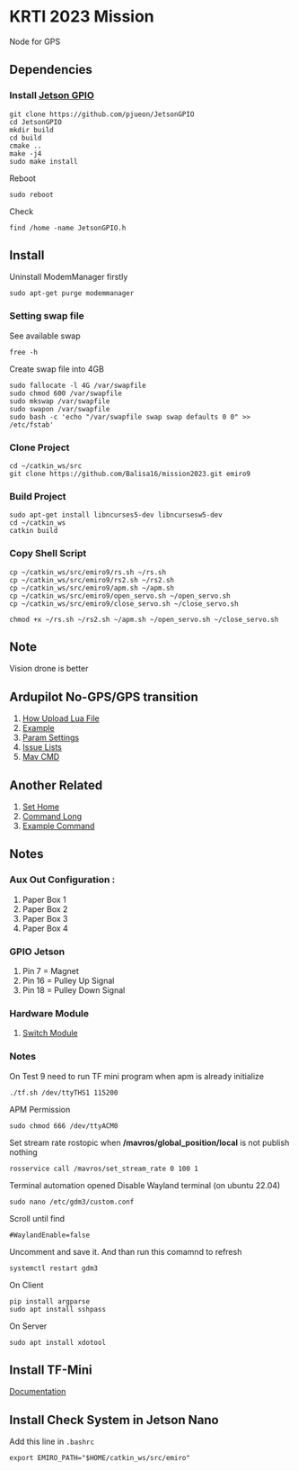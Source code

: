 # KRTI 2023 Mission

Node for GPS

## Dependencies
### Install [Jetson GPIO](https://github.com/pjueon/JetsonGPIO)
```
git clone https://github.com/pjueon/JetsonGPIO
cd JetsonGPIO
mkdir build
cd build
cmake ..
make -j4
sudo make install
```
Reboot
```
sudo reboot
```
Check
```
find /home -name JetsonGPIO.h
```
## Install
Uninstall ModemManager firstly
```
sudo apt-get purge modemmanager
```
### Setting swap file
See available swap
```
free -h
```
Create swap file into 4GB
```
sudo fallocate -l 4G /var/swapfile
sudo chmod 600 /var/swapfile
sudo mkswap /var/swapfile
sudo swapon /var/swapfile
sudo bash -c 'echo "/var/swapfile swap swap defaults 0 0" >> /etc/fstab'
```
### Clone Project
```
cd ~/catkin_ws/src
git clone https://github.com/Balisa16/mission2023.git emiro9
```
### Build Project
```
sudo apt-get install libncurses5-dev libncursesw5-dev
cd ~/catkin_ws
catkin build
```
### Copy Shell Script
```
cp ~/catkin_ws/src/emiro9/rs.sh ~/rs.sh
cp ~/catkin_ws/src/emiro9/rs2.sh ~/rs2.sh
cp ~/catkin_ws/src/emiro9/apm.sh ~/apm.sh
cp ~/catkin_ws/src/emiro9/open_servo.sh ~/open_servo.sh
cp ~/catkin_ws/src/emiro9/close_servo.sh ~/close_servo.sh

chmod +x ~/rs.sh ~/rs2.sh ~/apm.sh ~/open_servo.sh ~/close_servo.sh
```

## Note
Vision drone is better


## Ardupilot No-GPS/GPS transition
1. [How Upload Lua File](https://ardupilot.org/copter/docs/common-lua-scripts.html)
2. [Example](https://github.com/ArduPilot/ardupilot/blob/master/libraries/AP_Scripting/examples/ahrs-source.lua)
3. [Param Settings](https://ardupilot.org/rover/docs/common-non-gps-to-gps.html)
4. [Issue Lists](https://github.com/ArduPilot/ardupilot/issues/15859)
5. [Mav CMD](https://github.com/ArduPilot/ardupilot/pull/18345)


## Another Related
1. [Set Home](https://ardupilot.org/dev/docs/mavlink-get-set-home-and-origin.html)
2. [Command Long](https://docs.ros.org/en/hydro/api/mavros/html/srv/CommandLong.html)
3. [Example Command](https://github.com/BenbenIO/simple-Mavlink-C-rover)

## Notes
### Aux Out Configuration :
1. Paper Box 1
2. Paper Box 2
3. Paper Box 3
4. Paper Box 4

### GPIO Jetson
1. Pin 7 = Magnet
2. Pin 16 = Pulley Up Signal
2. Pin 18 = Pulley Down Signal

### Hardware Module
1. [Switch Module](https://www.tokopedia.com/permony/pc817-4-channel-optocoupler-module-4-ch-opto)

### Notes
On Test 9 need to run TF mini program when apm is already initialize
```
./tf.sh /dev/ttyTHS1 115200
```

APM Permission
```
sudo chmod 666 /dev/ttyACM0
```
Set stream rate rostopic when **/mavros/global_position/local** is not publish nothing
```
rosservice call /mavros/set_stream_rate 0 100 1
```
Terminal automation opened
Disable Wayland terminal (on ubuntu 22.04)
```
sudo nano /etc/gdm3/custom.conf
```
Scroll until find 
```
#WaylandEnable=false
```
Uncomment and save it. And than run this comamnd to refresh
```
systemctl restart gdm3
```
On Client
```
pip install argparse
sudo apt install sshpass
```
On Server
```
sudo apt install xdotool
```
## Install TF-Mini
[Documentation](https://ardupilot.org/copter/docs/common-benewake-tfmini-lidar.html)

## Install Check System in Jetson Nano
Add this line in `.bashrc`
```
export EMIRO_PATH="$HOME/catkin_ws/src/emiro"
```